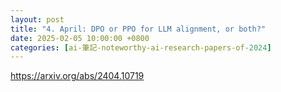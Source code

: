 ```yaml
---
layout: post
title: "4. April: DPO or PPO for LLM alignment, or both?"
date: 2025-02-05 10:00:00 +0800
categories: [ai-筆記-noteworthy-ai-research-papers-of-2024]
---
```


https://arxiv.org/abs/2404.10719

